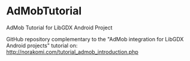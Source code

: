 AdMobTutorial
=============

AdMob Tutorial for LibGDX Android Project

GitHub repository complementary to the "AdMob integration for LibGDX Android projects" tutorial on:
http://norakomi.com/tutorial_admob_introduction.php
